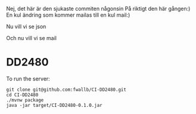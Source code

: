 Nej, det här är den sjukaste commiten någonsin
På riktigt den här gången:)
En kul ändring som kommer mailas till en kul mail:)

Nu vill vi se json

Och nu vill vi se mail

# DD2480

To run the server:
```
git clone git@github.com:fwallb/CI-DD2480.git
cd CI-DD2480
./mvnw package
java -jar target/CI-DD2480-0.1.0.jar
```
